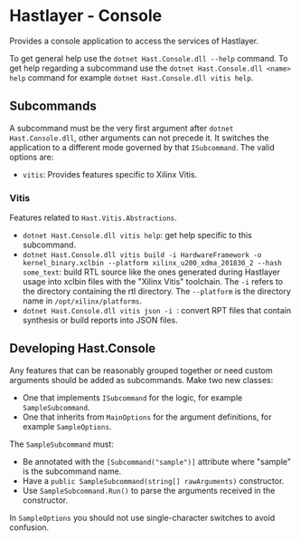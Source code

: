 ﻿# Hastlayer - Console



Provides a console application to access the services of Hastlayer.

To get general help use the `dotnet Hast.Console.dll --help` command. To get help regarding a subcommand use the `dotnet Hast.Console.dll <name> help` command for example `dotnet Hast.Console.dll vitis help`.


## Subcommands

A subcommand must be the very first argument after `dotnet Hast.Console.dll`, other arguments can not precede it. It switches the application to a different mode governed by that `ISubcommand`. The valid options are:
- `vitis`: Provides features specific to Xilinx Vitis.


### Vitis

Features related to `Hast.Vitis.Abstractions`.

- `dotnet Hast.Console.dll vitis help`: get help specific to this subcommand.
- `dotnet Hast.Console.dll vitis build -i HardwareFramework -o kernel_binary.xclbin --platform xilinx_u200_xdma_201830_2 --hash some_text`: build RTL source like the ones generated during Hastlayer usage into xclbin files with the "Xilinx Vitis" toolchain. The `-i` refers to the directory containing the rtl directory. The `--platform` is the directory name in `/opt/xilinx/platforms`. 
- `dotnet Hast.Console.dll vitis json -i `: convert RPT files that contain synthesis or build reports into JSON files. 


## Developing Hast.Console

Any features that can be reasonably grouped together or need custom arguments should be added as subcommands. Make two new classes: 
- One that implements `ISubcommand` for the logic, for example `SampleSubcommand`.
- One that inherits from `MainOptions` for the argument definitions, for example `SampleOptions`.

The `SampleSubcommand` must:
- Be annotated with the `[Subcommand("sample")]` attribute where "sample" is the subcommand name.
- Have a `public SampleSubcommand(string[] rawArguments)` constructor.
- Use `SampleSubcommand.Run()` to parse the arguments received in the constructor.

In `SampleOptions` you should not use single-character switches to avoid confusion.
